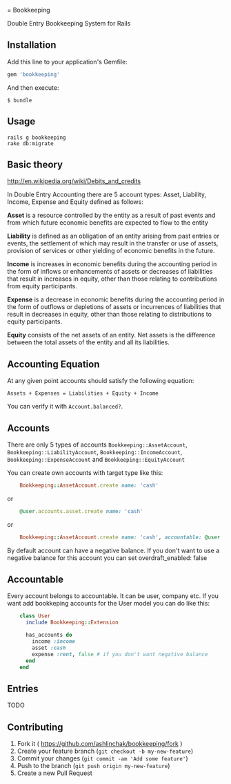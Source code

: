 = Bookkeeping

Double Entry Bookkeeping System for Rails


## Installation

Add this line to your application's Gemfile:

```ruby
gem 'bookkeeping'
```

And then execute:

    $ bundle


## Usage

    rails g bookkeeping
    rake db:migrate

## Basic theory

<http://en.wikipedia.org/wiki/Debits_and_credits>

In Double Entry Accounting there are 5 account types: Asset, Liability, Income,
Expense and Equity defined as follows:

**Asset** is a resource controlled by the entity as a result of past events and
from which future economic benefits are expected to flow to the entity

**Liability** is defined as an obligation of an entity arising from past
entries or events, the settlement of which may result in the transfer or
use of assets, provision of services or other yielding of economic benefits in
the future.

**Income** is increases in economic benefits during the accounting period in
the form of inflows or enhancements of assets or decreases of liabilities that
result in increases in equity, other than those relating to contributions from
equity participants.

**Expense** is a decrease in economic benefits during the accounting period in
the form of outflows or depletions of assets or incurrences of liabilities that
result in decreases in equity, other than those relating to distributions to
equity participants.

**Equity** consists of the net assets of an entity. Net assets is the
difference between the total assets of the entity and all its liabilities.

## Accounting Equation

At any given point accounts should satisfy the following equation:

    Assets + Expenses = Liabilities + Equity + Income

You can verify it with `Account.balanced?`.

## Accounts

There are only 5 types of accounts `Bookkeeping::AssetAccount`,
`Bookkeeping::LiabilityAccount`, `Bookkeeping::IncomeAccount`, `Bookkeeping::ExpenseAccount` and `Bookkeeping::EquityAccount`

You can create own accounts with target type like this:
```ruby
    Bookkeeping::AssetAccount.create name: 'cash'
```
or
```ruby
    @user.accounts.asset.create name: 'cash'
```
or
```ruby
    Bookkeeping::AssetAccount.create name: 'cash', accountable: @user
```
    
By default account can have a negative balance. If you don't want to use a negative balance for this account you can set overdraft_enabled: false


## Accountable

Every account belongs to accountable. It can be user, company etc. If you want add bookkeping accounts for the User model you can do like this:

```ruby
    class User
      include Bookkeeping::Extension

      has_accounts do
        income :income
        asset :cash
        expense :rent, false # if you don't want negative balance
      end
    end
```


## Entries

TODO

## Contributing

1. Fork it ( https://github.com/ashlinchak/bookkeeping/fork )
2. Create your feature branch (`git checkout -b my-new-feature`)
3. Commit your changes (`git commit -am 'Add some feature'`)
4. Push to the branch (`git push origin my-new-feature`)
5. Create a new Pull Request
